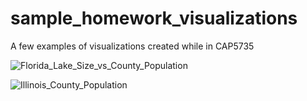 # sample_homework_visualizations
A few examples of visualizations created while in CAP5735

![Florida_Lake_Size_vs_County_Population](https://user-images.githubusercontent.com/70113391/99890979-f2e4cd00-2c32-11eb-8c8c-594b72d5bb50.png)

![Illinois_County_Population](https://user-images.githubusercontent.com/70113391/99891002-2fb0c400-2c33-11eb-9823-0ce0c5d2326a.png)

